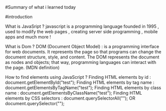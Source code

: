 
#Summary of what i learned today

#introduction

What is JavaSript ?
javascript is a programming language founded in 1995 , used to modify the web pages , creating server side programming , mobile apps and much more !

What is Dom ?
DOM (Document Object Model)  : is a programming interface for web documents. It represents the page so that programs can change the document structure, style, and content. The DOM represents the document as nodes and objects; that way, programming languages can interact with the page. (MDN definition)

How to find elements using JavaScript ?
Finding HTML elements by id : document.getElementById("test");
Finding HTML elements by tag name : document.getElementsByTagName("test");
Finding HTML elements by class name :  document.getElementsByClassName("test");
Finding HTML elements by CSS selectors : document.querySelectorAll(""); OR document.querySelector("");

